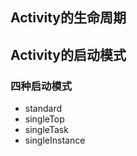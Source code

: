 ## Activity的生命周期



## Activity的启动模式

### 四种启动模式

* standard
* singleTop
* singleTask
* singleInstance

